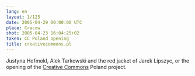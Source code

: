 ```yaml
---
lang: en
layout: 1/125
date: 2005-04-29 00:00:00 UTC
place: Cracow
shot: 2005-04-23 16:04:25+02
taken: CC Poland opening
title: creativecommons.pl
---
```


Justyna Hofmokl, Alek Tarkowski and the red jacket of Jarek Lipszyc, or the opening of the [Creative Commons](http://creativecommons.org/) Poland project.
